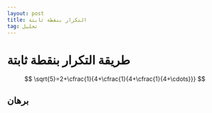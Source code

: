```yaml
---
layout: post
title: التكرار بنقطة ثابتة
tag: تحليل
---
```


# طريقة التكرار بنقطة ثابتة


$$
\sqrt{5}=2+\cfrac{1}{4+\cfrac{1}{4+\cfrac{1}{4+\cdots}}}
$$


## برهان

<br>

